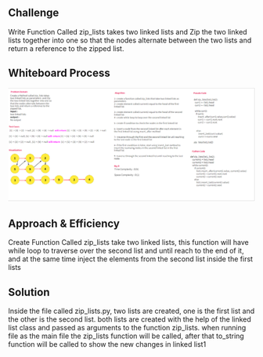 
## Challenge

Write Function Called zip_lists takes two linked lists and  Zip the two linked lists together into one so 
that the nodes alternate between the two lists and return a reference to  the zipped list.

## Whiteboard Process

![zip_list](zip_list.png) 

## Approach & Efficiency  

Create Function Called zip_lists take two linked lists, this function will have while loop to traverse over the second list
and until reach to the end of it, and at the same time inject the elements from the second list inside the first 
lists 

## Solution 
Inside the file called zip_lists.py, two lists are created,
one is the first list and the other is the second list.
both lists are created with the help of the linked list class and 
passed as arguments to the function zip_lists.
when running file as the main file the zip_lists function will be called,
after that to_string function will be called to show the new changes in linked list1


